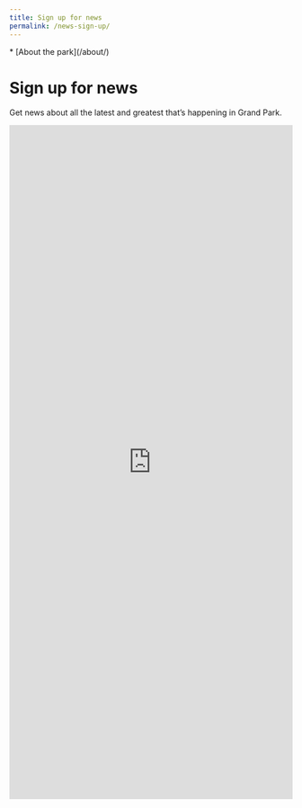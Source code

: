 ```yaml
---
title: Sign up for news
permalink: /news-sign-up/
---
```


<nav markdown="1">
* [About the park](/about/)
</nav>

Sign up for news
=======

Get news about all the latest and greatest that’s happening in Grand Park.

<div style="grid-column: 1/-1;">
  <iframe src="https://docs.google.com/forms/d/17XeRgUBxENTbMoBCazDfyr1jIzbUqAxoL0K3iZmPJyM/viewform?embedded=true" width="100%" height="1200" frameborder="0" marginwidth="0" marginheight="0">Loading&#8230;</iframe>
</div>
